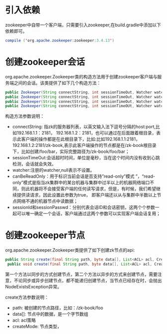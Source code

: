 # 引入依赖
zookeeper中自带一个客户端，只需要引入zookeeper,在build.gradle中添加以下依赖即可。
```java
compile ('org.apache.zookeeper:zookeeper:3.4.13')
```

# 创建zookeeper会话
org.apache.zookeeper.Zookeeper类的构造方法用于创建zookeeper客户端与服务端之间的会话。该类提供了如下几个构造方法：
```java
public Zookeeper(String connectString, int sessionTimeOut, Watcher watcher)
public Zookeeper(String connectString, int sessionTimeOut, Watcher watcher, boolean canBeReadOnly)
public Zookeeper(String connectString, int sessionTimeOut, Watcher watcher, long sessionId, byte[] sessionPasswd)
public Zookeeper(String connectString, int sessionTimeOUt, Watcher watcher, long sessionId, byte[] sessionPasswd,boolean canBeReadOnly)
```

构造方法参数说明：
- connectString: 指zk的服务器列表，以英文输入法下逗号分隔的host:port,比如192.168.1.1：2181， 192.168.1.2：2181，也可以通过在后面跟着根目录，表示此客户端的操作都是在此根目录下，比如:比如192.168.1.1:2181，192.168.1.2:2181/zk-book,表示此客户端操作的节点都是在/zk-book根目录下，比如创建/foo/bar，实际完整路径为/zk-book/foo/bar；
- sessionTimeOut:会话超时时间，单位是毫秒，当在这个时间内没有收到心跳检测，会话就会失效。
- watcher:注册的watcher,null表示不设置。
- canBeReadOnly：用于标识当前会话是否支持”read-only”模式 ”，“read-only”模式是指当zk集群中的某台机器与集群中过半以上的机器网络端口不同，则此机器将不会接受客户端的任何读写请求，但是，有时候，我们希望继续提供读请求，因此设置此参数为true， 即客户端还以从与集群中半数以上节点网络不通的机器节点中读数据；
- sessionId和sessionPasswd：分别代表会话ID和会话密钥，这两个个参数一起可以唯一确定一个会话，客户端通过这两个参数可以实现客户端会话复用；

# 创建zookeeper节点
org.apache.zookeeper.Zookeeper类提供了如下创建zk节点的api:
```java
public String create(final String path, byte data[], List<ACL> acl, CreateMode createMode)
 public void create(final String path, byte data[], List<ACL> acl, CreateMode createMode, StringCallback cb, Object ctx)
```
第一个方法以同步的方式创建节点，第二个方法以异步的方式来创建节点，需要注意，不论同步或异步创建节点，都不能递归创建节点，当节点已经存在时，会抛出NodeExistsException异常。

create方法参数说明：
- path: 被创建的节点路径，比如：/zk-book/foo
- data[]: 节点中的数据，是一个字节数组
- acl: acl策略
- createMode: 节点类型，
